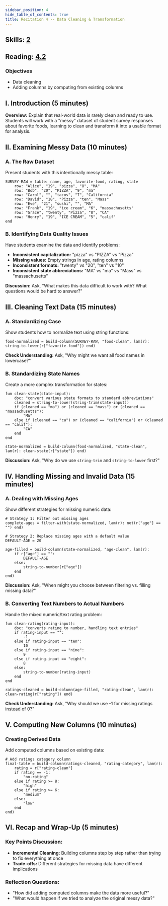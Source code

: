 ```yaml
---
sidebar_position: 4
hide_table_of_contents: true
title: Recitation 4 -- Data Cleaning & Transformation
---
```


## Skills: [2](/skills/#(2))

## Reading: [4.2](https://dcic-world.org/2024-09-03/processing-tables.html)

### **Objectives**
- Data cleaning
- Adding columns by computing from existing columns

## I. Introduction (5 minutes)
**Overview:** Explain that real-world data is rarely clean and ready to use. Students will work with a "messy" dataset of student survey responses about favorite foods, learning to clean and transform it into a usable format for analysis.

## II. Examining Messy Data (10 minutes)

### A. The Raw Dataset
Present students with this intentionally messy table:

```pyret
SURVEY-RAW = table: name, age, favorite-food, rating, state
    row: "Alice", "19", "pizza", "8", "MA"
    row: "Bob", "20", "PIZZA", "9", "ma"
    row: "Carol", "", "tacos", "7", "California"
    row: "David", "18", "Pizza", "ten", "Mass"
    row: "Eve", "21", "sushi", "", "MA"
    row: "Frank", "19", "ice cream", "6", "massachusetts"
    row: "Grace", "twenty", "Pizza", "8", "CA"
    row: "Henry", "19", "ICE CREAM", "5", "calif"
end
```

### B. Identifying Data Quality Issues
Have students examine the data and identify problems:
- **Inconsistent capitalization:** "pizza" vs "PIZZA" vs "Pizza"
- **Missing values:** Empty strings in age, rating columns
- **Inconsistent formats:** "twenty" vs "20", "ten" vs "10"
- **Inconsistent state abbreviations:** "MA" vs "ma" vs "Mass" vs "massachusetts"

**Discussion:** Ask, "What makes this data difficult to work with? What questions would be hard to answer?"

## III. Cleaning Text Data (15 minutes)

### A. Standardizing Case
Show students how to normalize text using string functions:

```pyret
food-normalized = build-column(SURVEY-RAW, "food-clean", lam(r): string-to-lower(r["favorite-food"]) end)
```

**Check Understanding:** Ask, "Why might we want all food names in lowercase?"

### B. Standardizing State Names
Create a more complex transformation for states:

```pyret
fun clean-state(state-input):
    doc: "convert various state formats to standard abbreviations"
    cleaned = string-to-lower(string-trim(state-input))
    if (cleaned == "ma") or (cleaned == "mass") or (cleaned == "massachusetts"):
        "MA"
    else if (cleaned == "ca") or (cleaned == "california") or (cleaned == "calif"):
        "CA"
    end
end

state-normalized = build-column(food-normalized, "state-clean", lam(r): clean-state(r["state"]) end)
```

**Discussion:**
Ask, "Why do we use `string-trim` and `string-to-lower` first?"

## IV. Handling Missing and Invalid Data (15 minutes)

### A. Dealing with Missing Ages
Show different strategies for missing numeric data:

```pyret
# Strategy 1: Filter out missing ages
complete-ages = filter-with(state-normalized, lam(r): not(r["age"] == "") end)

# Strategy 2: Replace missing ages with a default value
DEFAULT-AGE = 20

age-filled = build-column(state-normalized, "age-clean", lam(r):
    if r["age"] == "":
        DEFAULT-AGE
    else:
        string-to-number(r["age"])
    end
end)
```

**Discussion:** Ask, "When might you choose between filtering vs. filling missing data?"

### B. Converting Text Numbers to Actual Numbers
Handle the mixed numeric/text rating problem:

```pyret
fun clean-rating(rating-input):
    doc: "converts rating to number, handling text entries"
    if rating-input == "":
        -1
    else if rating-input == "ten":
        10
    else if rating-input == "nine":
        9
    else if rating-input == "eight":
        8
    else:
        string-to-number(rating-input)
    end
end

ratings-cleaned = build-column(age-filled, "rating-clean", lam(r): clean-rating(r["rating"]) end)
```

**Check Understanding:** Ask, "Why should we use -1 for missing ratings instead of 0?"

## V. Computing New Columns (10 minutes)

### Creating Derived Data
Add computed columns based on existing data:

```pyret
# Add ratings category column
final-table = build-column(ratings-cleaned, "rating-category", lam(r):
    rating = r["rating-clean"]
    if rating == -1:
        "no-rating"
    else if rating >= 8:
        "high"
    else if rating >= 6:
        "medium" 
    else:
        "low"
    end
end)
```
## VI. Recap and Wrap-Up (5 minutes)
### Key Points Discussion:
- **Incremental Cleaning:** Building columns step by step rather than trying to fix everything at once
- **Trade-offs:** Different strategies for missing data have different implications

### Reflection Questions:
- "How did adding computed columns make the data more useful?"
- "What would happen if we tried to analyze the original messy data?"
